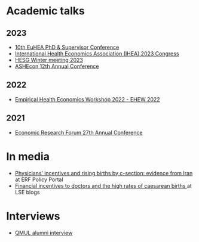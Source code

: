 # Academic talks

## 2023
 - <a href="https://euhea.eu/phd-workshop-2023_welcome.html" target="_blank">10th EuHEA PhD & Supervisor Conference</a>
  - <a href="https://healtheconomics.org/amo-event/2023-congress/" target="_blank">International Health Economics Association (IHEA) 2023 Congress</a>
  - <a href="https://hesg.org.uk/meetings/winter-2023-university-of-manchester/" target="_blank">HESG Winter meeting 2023 </a>
  - <a href="https://www.ashecon.org/2023-st-louis/" target="_blank">ASHEcon 12th Annual Conference </a>
  
## 2022
  - <a href="https://knowledge4policy.ec.europa.eu/event/empirical-health-economics-workshop-2022-ehew-2022_en" target="_blank">Empirical Health Economics Workshop 2022 - EHEW 2022 </a>

## 2021
  - <a href="https://erf.org.eg/publication_cat/erf-27th-annual-conference/" target="_blank">Economic Research Forum 27th Annual Conference </a>

# In media
  - <a href="https://theforum.erf.org.eg/2021/08/29/physicians-incentives-rising-births-c-section-evidence-iran/" target="_blank">Physicians’ incentives and rising births by c-section: evidence from Iran</a> at ERF Policy Portal 
  -  <a href="https://blogs.lse.ac.uk/businessreview/2021/09/24/financial-incentives-to-doctors-and-the-high-rates-of-caesarean-births/" target="_blank">Financial incentives to doctors and the high rates of caesarean births </a> at LSE blogs

# Interviews
  - <a href="https://www.qmul.ac.uk/sef/alumni/alumni-profiles/hanifa-pilvar/" target="_blank">QMUL alumni interview </a>
